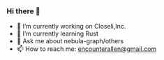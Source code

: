 ### Hi there 👋
* 🔭 I’m currently working on Closeli,Inc.
* 🌱 I’m currently learning Rust
* 💬 Ask me about nebula-graph/others
* 📫 How to reach me: encounterallen@gmail.com
